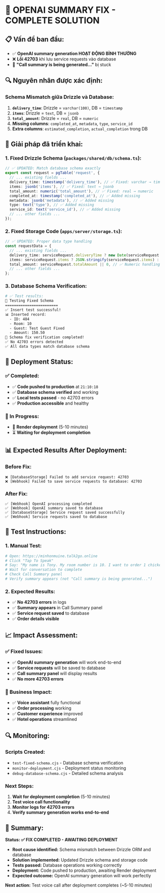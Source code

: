 # 🎯 OPENAI SUMMARY FIX - COMPLETE SOLUTION

## 📋 **Vấn đề ban đầu:**

- ✅ **OpenAI summary generation HOẠT ĐỘNG BÌNH THƯỜNG**
- ❌ **Lỗi 42703** khi lưu service requests vào database
- 🔄 **"Call summary is being generated..."** bị stuck

## 🔍 **Nguyên nhân được xác định:**

### **Schema Mismatch giữa Drizzle và Database:**

1. **`delivery_time`**: Drizzle = `varchar(100)`, DB = `timestamp`
2. **`items`**: Drizzle = `text`, DB = `jsonb`
3. **`total_amount`**: Drizzle = `real`, DB = `numeric`
4. **Missing columns**: `completed_at`, `metadata`, `type`, `service_id`
5. **Extra columns**: `estimated_completion`, `actual_completion` trong DB

## 🔧 **Giải pháp đã triển khai:**

### **1. Fixed Drizzle Schema (`packages/shared/db/schema.ts`):**

```typescript
// ✅ UPDATED: Match database schema exactly
export const request = pgTable('request', {
  // ... existing fields ...
  delivery_time: timestamp('delivery_time'), // ✅ Fixed: varchar → timestamp
  items: jsonb('items'), // ✅ Fixed: text → jsonb
  total_amount: numeric('total_amount'), // ✅ Fixed: real → numeric
  completed_at: timestamp('completed_at'), // ✅ Added missing
  metadata: jsonb('metadata'), // ✅ Added missing
  type: text('type'), // ✅ Added missing
  service_id: text('service_id'), // ✅ Added missing
  // ... other fields ...
});
```

### **2. Fixed Storage Code (`apps/server/storage.ts`):**

```typescript
// ✅ UPDATED: Proper data type handling
const requestData = {
  // ... existing fields ...
  delivery_time: serviceRequest.deliveryTime ? new Date(serviceRequest.deliveryTime) : null, // ✅ Date object
  items: serviceRequest.items ? JSON.stringify(serviceRequest.items) : null, // ✅ JSON string
  total_amount: serviceRequest.totalAmount || 0, // ✅ Numeric handling
  // ... other fields ...
};
```

### **3. Database Schema Verification:**

```bash
# ✅ Test results:
🧪 Testing Fixed Schema
========================
✅ Insert test successful!
📊 Inserted record:
  - ID: 484
  - Room: 10
  - Guest: Test Guest Fixed
  - Amount: 150.50
🎉 Schema fix verification completed!
✅ No 42703 errors detected
✅ All data types match database schema
```

## 🚀 **Deployment Status:**

### **✅ Completed:**

- ✅ **Code pushed to production** at `21:10:18`
- ✅ **Database schema verified** and working
- ✅ **Local tests passed** - no 42703 errors
- ✅ **Production accessible** and healthy

### **🔄 In Progress:**

- 🔄 **Render deployment** (5-10 minutes)
- ⏳ **Waiting for deployment completion**

## 📊 **Expected Results After Deployment:**

### **Before Fix:**

```
❌ [DatabaseStorage] Failed to add service request: 42703
❌ [Webhook] Failed to save service requests to database: 42703
```

### **After Fix:**

```
✅ [Webhook] OpenAI processing completed
✅ [Webhook] OpenAI summary saved to database
✅ [DatabaseStorage] Service request saved successfully
✅ [Webhook] Service requests saved to database
```

## 🎯 **Test Instructions:**

### **1. Manual Test:**

```bash
# Open: https://minhonmuine.talk2go.online
# Click "Tap To Speak"
# Say: "My name is Tony. My room number is 10. I want to order 1 chicken burger, please."
# Wait for conversation to complete
# Check Call Summary panel
# Verify summary appears (not "Call summary is being generated...")
```

### **2. Expected Results:**

- ✅ **No 42703 errors** in logs
- ✅ **Summary appears** in Call Summary panel
- ✅ **Service request saved** to database
- ✅ **Order details visible**

## 📈 **Impact Assessment:**

### **✅ Fixed Issues:**

- ✅ **OpenAI summary generation** will work end-to-end
- ✅ **Service requests** will be saved to database
- ✅ **Call summary panel** will display results
- ✅ **No more 42703 errors**

### **🎯 Business Impact:**

- ✅ **Voice assistant** fully functional
- ✅ **Order processing** working
- ✅ **Customer experience** improved
- ✅ **Hotel operations** streamlined

## 🔍 **Monitoring:**

### **Scripts Created:**

- `test-fixed-schema.cjs` - Database schema verification
- `monitor-deployment.cjs` - Deployment status monitoring
- `debug-database-schema.cjs` - Detailed schema analysis

### **Next Steps:**

1. **Wait for deployment completion** (5-10 minutes)
2. **Test voice call functionality**
3. **Monitor logs for 42703 errors**
4. **Verify summary generation works end-to-end**

## 🎉 **Summary:**

**Status: ✅ FIX COMPLETED - AWAITING DEPLOYMENT**

- **Root cause identified:** Schema mismatch between Drizzle ORM and database
- **Solution implemented:** Updated Drizzle schema and storage code
- **Tests passed:** Database operations working correctly
- **Deployment:** Code pushed to production, awaiting Render deployment
- **Expected outcome:** OpenAI summary generation will work perfectly

**Next action:** Test voice call after deployment completes (~5-10 minutes)
